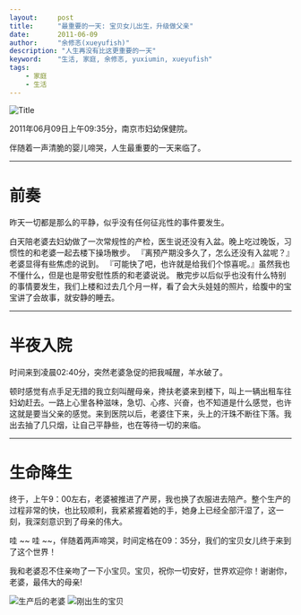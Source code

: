 ```yaml
---
layout:     post
title:      "最重要的一天: 宝贝女儿出生，升级做父亲"
date:       2011-06-09
author:     "余修忞(xueyufish)"
description: "人生再没有比这更重要的一天"
keyword:    "生活, 家庭, 余修忞, yuxiumin, xueyufish"
tags:
    - 家庭
    - 生活
---
```


![Title](//img.yuxiumin.com/screenshots/the-most-important-day/xinya.jpg?imageView2/1/w/700/h/400)

2011年06月09日上午09:35分，南京市妇幼保健院。

伴随着一声清脆的婴儿啼哭，人生最重要的一天来临了。

---

# 前奏

昨天一切都是那么的平静，似乎没有任何征兆性的事件要发生。

白天陪老婆去妇幼做了一次常规性的产检，医生说还没有入盆。晚上吃过晚饭，习惯性的和老婆一起去楼下操场散步。
『离预产期没多久了，怎么还没有入盆呢？』老婆显得有些焦虑的说到。
『可能快了吧，也许就是给我们个惊喜呢。』虽然我也不懂什么，但是也是带安慰性质的和老婆说说。
散完步以后似乎也没有什么特别的事情要发生，我们上楼和过去几个月一样，看了会大头娃娃的照片，给腹中的宝宝讲了会故事，就安静的睡去。

---

# 半夜入院
时间来到凌晨02:40分，突然老婆急促的把我喊醒，羊水破了。

顿时感觉有点手足无措的我立刻叫醒母亲，搀扶老婆来到楼下，叫上一辆出租车往妇幼赶去。一路上心里各种滋味，急切、心疼、兴奋，也不知道是什么感觉，也许这就是要当父亲的感觉。来到医院以后，老婆住下来，头上的汗珠不断往下落。我出去抽了几只烟，让自己平静些，也在等待一切的来临。

---

# 生命降生

终于，上午9：00左右，老婆被推进了产房，我也换了衣服进去陪产。整个生产的过程非常的快，也比较顺利，我紧紧握着她的手，她身上已经全部汗湿了，这一刻，我深刻意识到了母亲的伟大。

哇 ~~ 哇 ~~，伴随着两声啼哭，时间定格在09：35分，我们的宝贝女儿终于来到了这个世界！

我和老婆忍不住亲吻了一下小宝贝。宝贝，祝你一切安好，世界欢迎你！谢谢你，老婆，最伟大的母亲!

![生产后的老婆](//img.yuxiumin.com/screenshots/the-most-important-day/wangyue.jpg)
![刚出生的宝贝](//img.yuxiumin.com/screenshots/the-most-important-day/chusheng1.jpg)
